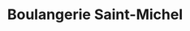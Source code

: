 ---
title: "Boulangerie Saint-Michel"
url: /saint-michel-des-saints/boulangerie-saint-michel/
shop: Bäckerei
---